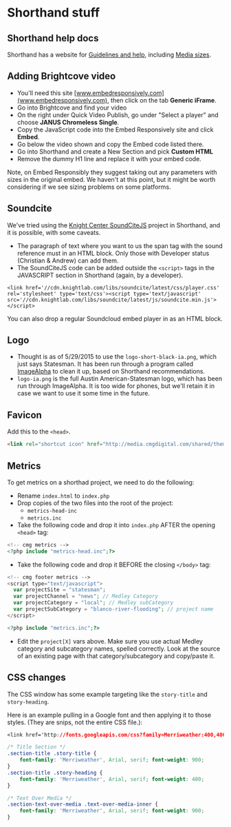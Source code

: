 Shorthand stuff
======================

## Shorthand help docs

Shorthand has a website for [Guidelines and help](http://www.shorthand.happyfox.com/home), including [Media sizes](http://www.shorthand.happyfox.com/kb/section/5/).

## Adding Brightcove video

* You'll need this site [www.embedresponsively.com](www.embedresponsively.com), then click on the tab **Generic iFrame**.
* Go into Brightcove and find your video
* On the right under Quick Video Publish, go under "Select a player" and choose **JANUS Chromeless Single**.
* Copy the JavaScript code into the Embed Responsively site and click **Embed**.
* Go below the video shown and copy the Embed code listed there.
* Go into Shorthand and create a New Section and pick **Custom HTML**
* Remove the dummy H1 line and replace it with your embed code.

Note, on Embed Responsibly they suggest taking out any parameters with sizes in the original embed. We haven't at this point, but it might be worth considering if we see sizing problems on some platforms.

## Soundcite

We've tried using the [Knight Center SoundCiteJS](http://soundcite.knightlab.com/) project in Shorthand, and it is possible, with some caveats.

* The paragraph of text where you want to us the span tag with the sound reference must in an HTML block. Only those with Developer status (Christian & Andrew) can add them.
* The SoundCiteJS code can be added outside the `<script>` tags in the JAVASCRIPT section in Shorthand (again, by a developer).

```
<link href='//cdn.knightlab.com/libs/soundcite/latest/css/player.css' rel='stylesheet' type='text/css'><script type='text/javascript' src='//cdn.knightlab.com/libs/soundcite/latest/js/soundcite.min.js'></script>
```

You can also drop a regular Soundcloud embed player in as an HTML block.

## Logo

* Thought is as of 5/29/2015 to use the `logo-short-black-ia.png`, which just says Statesman. It has been run through a program called [ImageAlpha](http://pngmini.com) to clean it up, based on Shorthand recommendations.
* `logo-ia.png` is the full Austin American-Statesman logo, which has been run through ImageAlpha. It is too wide for phones, but we'll retain it in case we want to use it some time in the future.

## Favicon

Add this to the `<head>`.

``` html
<link rel="shortcut icon" href="http://media.cmgdigital.com/shared/theme-assets/242014/www.statesman.com_5126cb2068bd43d1ab4e17660ac48255.ico" />
```

## Metrics

To get metrics on a shorthad project, we need to do the following:

* Rename `index.html` to `index.php`
* Drop copies of the two files into the root of the project:
  * `metrics-head-inc`
  * `metrics.inc`
* Take the following code and drop it into `index.php` AFTER the opening `<head>` tag:

``` php
<!-- cmg metrics -->
<?php include "metrics-head.inc";?>
```

* Take the following code and drop it BEFORE the closing `</body>` tag:

``` php
<!-- cmg footer metrics -->
<script type="text/javascript">
  var projectSite = "statesman";
  var projectChannel = "news"; // Medley Category
  var projectCategory = "local"; // Medley subCategory
  var projectSubCategory = "blanco-river-flooding"; // project name
</script>

<?php include "metrics.inc";?>
```

* Edit the `project[X]` vars above. Make sure you use actual Medley category and subcategory names, spelled correctly. Look at the source of an existing page with that category/subcategory and copy/paste it.

## CSS changes

The CSS window has some example targeting like the `story-title` and `story-heading`.

Here is an example pulling in a Google font and then applying it to those styles. (They are snips, not the entire CSS file.):

``` css
<link href='http://fonts.googleapis.com/css?family=Merriweather:400,400italic,900|Merriweather+Sans:400,400italic,800' rel='stylesheet' type='text/css'>

/* Title Section */
.section-title .story-title {
    font-family: 'Merriweather', Arial, serif; font-weight: 900; 
}
.section-title .story-heading {
    font-family: 'Merriweather', Arial, serif; font-weight: 400; 
}

/* Text Over Media */
.section-text-over-media .text-over-media-inner {
    font-family: 'Merriweather', Arial, serif; font-weight: 900;
}
```

